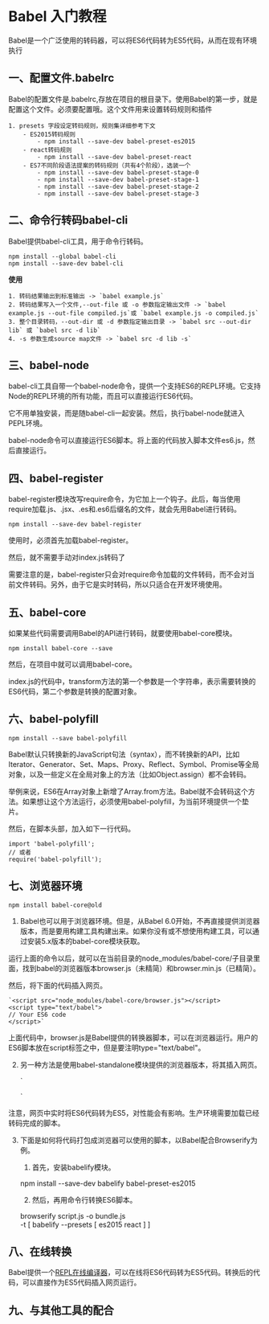 # Babel 入门教程 #

Babel是一个广泛使用的转码器，可以将ES6代码转为ES5代码，从而在现有环境执行

## 一、配置文件.babelrc ##

Babel的配置文件是.babelrc,存放在项目的根目录下。使用Babel的第一步，就是配置这个文件。必须要配置哦。这个文件用来设置转码规则和插件

    1. presets 字段设定转码规则，规则集详细参考下文
        - ES2015转码规则
            - npm install --save-dev babel-preset-es2015
        - react转码规则
            - npm install --save-dev babel-preset-react
        - ES7不同阶段语法提案的转码规则（共有4个阶段），选装一个
            - npm install --save-dev babel-preset-stage-0
            - npm install --save-dev babel-preset-stage-1
            - npm install --save-dev babel-preset-stage-2
            - npm install --save-dev babel-preset-stage-3

## 二、命令行转码babel-cli ##

Babel提供babel-cli工具，用于命令行转码。

    npm install --global babel-cli
    npm install --save-dev babel-cli

**使用**

    1. 转码结果输出到标准输出 -> `babel example.js`
    2. 转码结果写入一个文件,--out-file 或 -o 参数指定输出文件 -> `babel example.js --out-file compiled.js`或 `babel example.js -o compiled.js`
    3. 整个目录转码，--out-dir 或 -d 参数指定输出目录 -> `babel src --out-dir lib` 或 `babel src -d lib`
    4. -s 参数生成source map文件 -> `babel src -d lib -s`

## 三、babel-node ##

babel-cli工具自带一个babel-node命令，提供一个支持ES6的REPL环境。它支持Node的REPL环境的所有功能，而且可以直接运行ES6代码。

它不用单独安装，而是随babel-cli一起安装。然后，执行babel-node就进入PEPL环境。

babel-node命令可以直接运行ES6脚本。将上面的代码放入脚本文件es6.js，然后直接运行。

## 四、babel-register ##

babel-register模块改写require命令，为它加上一个钩子。此后，每当使用require加载.js、.jsx、.es和.es6后缀名的文件，就会先用Babel进行转码。

    npm install --save-dev babel-register

使用时，必须首先加载babel-register。

然后，就不需要手动对index.js转码了

需要注意的是，babel-register只会对require命令加载的文件转码，而不会对当前文件转码。另外，由于它是实时转码，所以只适合在开发环境使用。

## 五、babel-core ##

如果某些代码需要调用Babel的API进行转码，就要使用babel-core模块。

    npm install babel-core --save

然后，在项目中就可以调用babel-core。

index.js的代码中，transform方法的第一个参数是一个字符串，表示需要转换的ES6代码，第二个参数是转换的配置对象。

## 六、babel-polyfill ##

    npm install --save babel-polyfill

Babel默认只转换新的JavaScript句法（syntax），而不转换新的API，比如Iterator、Generator、Set、Maps、Proxy、Reflect、Symbol、Promise等全局对象，以及一些定义在全局对象上的方法（比如Object.assign）都不会转码。

举例来说，ES6在Array对象上新增了Array.from方法。Babel就不会转码这个方法。如果想让这个方法运行，必须使用babel-polyfill，为当前环境提供一个垫片。

然后，在脚本头部，加入如下一行代码。

    import 'babel-polyfill';
    // 或者
    require('babel-polyfill');

## 七、浏览器环境 ##

    npm install babel-core@old

1. Babel也可以用于浏览器环境。但是，从Babel 6.0开始，不再直接提供浏览器版本，而是要用构建工具构建出来。如果你没有或不想使用构建工具，可以通过安装5.x版本的babel-core模块获取。

运行上面的命令以后，就可以在当前目录的node_modules/babel-core/子目录里面，找到babel的浏览器版本browser.js（未精简）和browser.min.js（已精简）。

然后，将下面的代码插入网页。

    `<script src="node_modules/babel-core/browser.js"></script>
    <script type="text/babel">
    // Your ES6 code
    </script>`

上面代码中，browser.js是Babel提供的转换器脚本，可以在浏览器运行。用户的ES6脚本放在script标签之中，但是要注明type="text/babel"。

2. 另一种方法是使用babel-standalone模块提供的浏览器版本，将其插入网页。

    `<script src="https://cdnjs.cloudflare.com/ajax/libs/babel-standalone/6.4.4/babel.min.js"></script>
    <script type="text/babel">
    // Your ES6 code
    </script>`

注意，网页中实时将ES6代码转为ES5，对性能会有影响。生产环境需要加载已经转码完成的脚本。

3. 下面是如何将代码打包成浏览器可以使用的脚本，以Babel配合Browserify为例。
    1. 首先，安装babelify模块。

    npm install --save-dev babelify babel-preset-es2015

    2. 然后，再用命令行转换ES6脚本。

    browserify script.js -o bundle.js \
  -t [ babelify --presets [ es2015 react ] ]

## 八、在线转换 ##

Babel提供一个[REPL在线编译器](https://babeljs.io/repl/)，可以在线将ES6代码转为ES5代码。转换后的代码，可以直接作为ES5代码插入网页运行。

## 九、与其他工具的配合 ##

